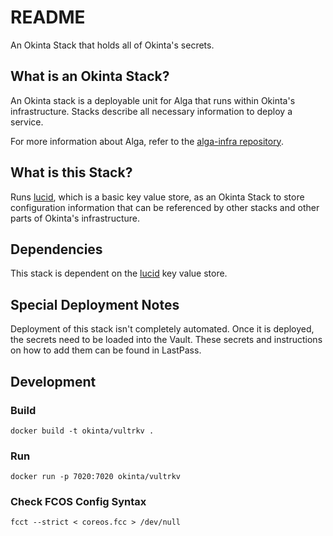 # README

An Okinta Stack that holds all of Okinta's secrets.

## What is an Okinta Stack?

An Okinta stack is a deployable unit for Alga that runs within Okinta's infrastructure.
Stacks describe all necessary information to deploy a service.

For more information about Alga, refer to the [alga-infra repository][1].

[1]: https://github.com/okinta/alga-infra

## What is this Stack?

Runs [lucid][1], which is a basic key value store, as an Okinta Stack to store
configuration information that can be referenced by other stacks and other
parts of Okinta's infrastructure.

[1]: https://github.com/lucid-kv/lucid

## Dependencies

This stack is dependent on the [lucid][1] key value store.

[1]: https://github.com/lucid-kv/lucid

## Special Deployment Notes

Deployment of this stack isn't completely automated. Once it is deployed, the
secrets need to be loaded into the Vault. These secrets and instructions on how
to add them can be found in LastPass.

## Development

### Build

    docker build -t okinta/vultrkv .

### Run

    docker run -p 7020:7020 okinta/vultrkv

### Check FCOS Config Syntax

    fcct --strict < coreos.fcc > /dev/null
